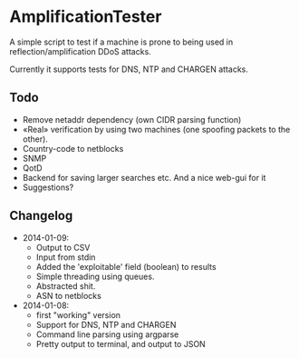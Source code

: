 AmplificationTester
===================

A simple script to test if a machine is prone to being used in reflection/amplification DDoS attacks.

Currently it supports tests for DNS, NTP and CHARGEN attacks.

Todo
----
- Remove netaddr dependency (own CIDR parsing function)
- «Real» verification by using two machines (one spoofing packets to the other).
- Country-code to netblocks
- SNMP
- QotD
- Backend for saving larger searches etc. And a nice web-gui for it
- Suggestions?

Changelog
--------
- 2014-01-09: 
  - Output to CSV
  - Input from stdin
  - Added the 'exploitable' field (boolean) to results
  - Simple threading using queues.
  - Abstracted shit.
  - ASN to netblocks
- 2014-01-08:
  - first "working" version
  - Support for DNS, NTP and CHARGEN
  - Command line parsing using argparse
  - Pretty output to terminal, and output to JSON
